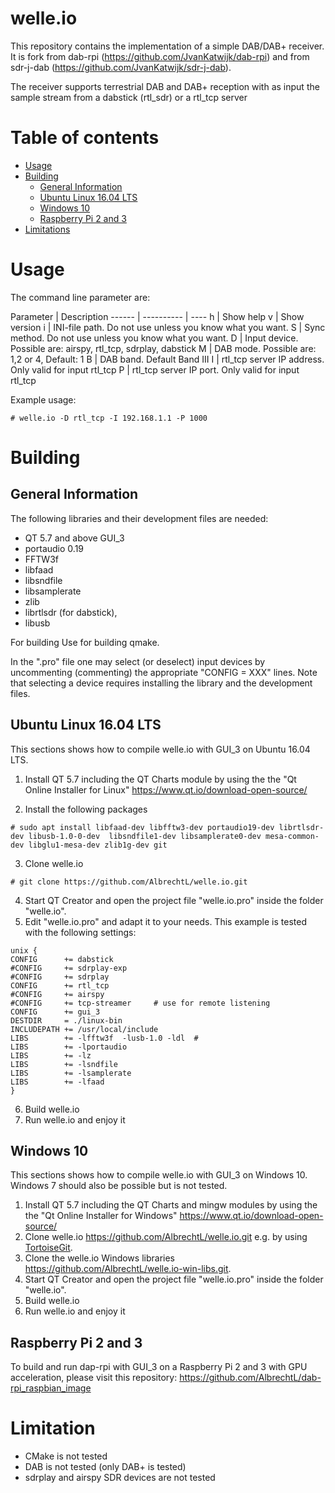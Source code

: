 welle.io
=====================
This repository contains the implementation of a simple DAB/DAB+ receiver. 
It is fork from dab-rpi (https://github.com/JvanKatwijk/dab-rpi) and from sdr-j-dab (https://github.com/JvanKatwijk/sdr-j-dab).

The receiver supports terrestrial DAB and DAB+ reception with as input the sample stream from a dabstick (rtl_sdr) or a rtl_tcp server


Table of contents
====

  * [Usage](#usage)
  * [Building](#building)
    * [General Information](#general-information)
    * [Ubuntu Linux 16.04 LTS](#ubuntu-linux-1604-lts)
    * [Windows 10](#windows-10)
    * [Raspberry Pi 2 and 3](#raspberry-pi-2-and-3)
  * [Limitations](#limitations)

Usage
=====
The command line parameter are:

Parameter | Description
------ | ---------- | ----
h | Show help 
v | Show version 
i | INI-file path. Do not use unless you know what you want.
S | Sync method. Do not use unless you know what you want.
D | Input device. Possible are: airspy, rtl_tcp, sdrplay, dabstick 
M | DAB mode. Possible are: 1,2 or 4, Default: 1 
B | DAB band. Default Band III
I | rtl_tcp server IP address. Only valid for input rtl_tcp 
P | rtl_tcp server IP port. Only valid for input rtl_tcp

Example usage:
  
  ```
# welle.io -D rtl_tcp -I 192.168.1.1 -P 1000
  ```
  
Building
====================

General Information
---
The following libraries and their development files are needed:
* QT 5.7 and above GUI_3
* portaudio 0.19
* FFTW3f
* libfaad
* libsndfile
* libsamplerate
* zlib
* librtlsdr (for dabstick),
* libusb

For building 
Use for building qmake.

In the ".pro" file one may select (or deselect) input devices by uncommenting (commenting) the appropriate "CONFIG = XXX" lines.
Note that selecting a device requires installing the library and the development files.

Ubuntu Linux 16.04 LTS
---
This sections shows how to compile welle.io with GUI_3 on Ubuntu 16.04 LTS. 

1. Install QT 5.7 including the QT Charts module by using the the "Qt Online Installer for Linux" https://www.qt.io/download-open-source/

2. Install the following packages

  ```
# sudo apt install libfaad-dev libfftw3-dev portaudio19-dev librtlsdr-dev libusb-1.0-0-dev  libsndfile1-dev libsamplerate0-dev mesa-common-dev libglu1-mesa-dev zlib1g-dev git
  ```
3. Clone welle.io

  ```
# git clone https://github.com/AlbrechtL/welle.io.git
  ```

4. Start QT Creator and open the project file "welle.io.pro" inside the folder "welle.io".
5. Edit "welle.io.pro" and adapt it to your needs. This example is tested with the following settings:

  ```
unix {
CONFIG		+= dabstick
#CONFIG		+= sdrplay-exp
#CONFIG		+= sdrplay
CONFIG		+= rtl_tcp
#CONFIG		+= airspy
#CONFIG		+= tcp-streamer		# use for remote listening
CONFIG		+= gui_3
DESTDIR		= ./linux-bin
INCLUDEPATH	+= /usr/local/include
LIBS		+= -lfftw3f  -lusb-1.0 -ldl  #
LIBS		+= -lportaudio
LIBS		+= -lz
LIBS		+= -lsndfile
LIBS		+= -lsamplerate
LIBS		+= -lfaad
}
  ```

6. Build welle.io
7. Run welle.io and enjoy it

Windows 10
---
This sections shows how to compile welle.io with GUI_3 on Windows 10. Windows 7 should also be possible but is not tested. 

1. Install QT 5.7 including the QT Charts and mingw modules by using the the "Qt Online Installer for Windows" https://www.qt.io/download-open-source/
2. Clone welle.io https://github.com/AlbrechtL/welle.io.git e.g. by using [TortoiseGit](https://tortoisegit.org).
3. Clone the welle.io Windows libraries https://github.com/AlbrechtL/welle.io-win-libs.git.
4. Start QT Creator and open the project file "welle.io.pro" inside the folder "welle.io".
6. Build welle.io
7. Run welle.io and enjoy it

Raspberry Pi 2 and 3
---
To build and run dap-rpi with GUI_3 on a Raspberry Pi 2 and 3 with GPU acceleration, please visit this repository: https://github.com/AlbrechtL/dab-rpi_raspbian_image

Limitation
===
* CMake is not tested
* DAB is not tested (only DAB+ is tested)
* sdrplay and airspy SDR devices are not tested 
